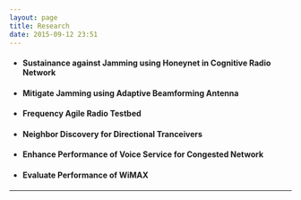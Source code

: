 ```yaml
---
layout: page
title: Research
date: 2015-09-12 23:51
---
```


- #### Sustainance  against Jamming using Honeynet in Cognitive Radio Network

- #### Mitigate Jamming using Adaptive Beamforming Antenna

- #### Frequency Agile Radio Testbed

- #### Neighbor Discovery for Directional Tranceivers

- #### Enhance Performance of Voice Service for Congested Network

- #### Evaluate Performance of WiMAX


-----------------------------
